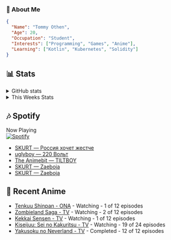 ### 👋 About Me
```json
{
  "Name": "Tommy Othen",
  "Age": 20,
  "Occupation": "Student",
  "Interests": ["Programming", "Games", "Anime"],
  "Learning": ["Kotlin", "Kubernetes", "Solidity"]
}
```

## 📊 Stats
<details>
  <summary>GitHub stats</summary>
  <a href="https://github.com/anuraghazra/github-readme-stats">
    <img src="https://github-readme-stats.vercel.app/api?username=DaSushiAsian&show_icons=true&count_private=true&hide=prs,issues">
  </a>
</details>

<details>
  <summary>This Weeks Stats</summary>
  <a href="https://github.com/anuraghazra/github-readme-stats">
    <img src="https://github-readme-stats.vercel.app/api/wakatime?username=DaSushiAsian&cache_seconds=1800&custom_title=Top Languages">
  </a>
</details>

## 🎶 Spotify
Now Playing\
[![Spotify](https://novatorem-dasushiasian.vercel.app/api/spotify)](https://open.spotify.com/user/g90805640970)
<!-- LASTFM:START -->
* [SKURT — Россия хочет жестче](https://www.last.fm/music/SKURT/_/%D0%A0%D0%BE%D1%81%D1%81%D0%B8%D1%8F+%D1%85%D0%BE%D1%87%D0%B5%D1%82+%D0%B6%D0%B5%D1%81%D1%82%D1%87%D0%B5)
* [uglyboy — 220 Вольт](https://www.last.fm/music/uglyboy/_/220+%D0%92%D0%BE%D0%BB%D1%8C%D1%82)
* [The Animebit — TILTBOY](https://www.last.fm/music/The+Animebit/_/TILTBOY)
* [SKURT — Zaeboja](https://www.last.fm/music/SKURT/_/Zaeboja)
* [SKURT — Zaeboja](https://www.last.fm/music/SKURT/_/Zaeboja)<!-- LASTFM:END -->

## 🗻 Recent Anime
<!-- ANIME-LIST:START -->
* [Tenkuu Shinpan - ONA](https://myanimelist.net/anime/43690/Tenkuu_Shinpan) - Watching - 1 of 12 episodes
* [Zombieland Saga - TV](https://myanimelist.net/anime/37976/Zombieland_Saga) - Watching - 2 of 12 episodes
* [Kekkai Sensen - TV](https://myanimelist.net/anime/24439/Kekkai_Sensen) - Watching - 1 of 12 episodes
* [Kiseijuu: Sei no Kakuritsu - TV](https://myanimelist.net/anime/22535/Kiseijuu__Sei_no_Kakuritsu) - Watching - 19 of 24 episodes
* [Yakusoku no Neverland - TV](https://myanimelist.net/anime/37779/Yakusoku_no_Neverland) - Completed - 12 of 12 episodes<!-- ANIME-LIST:END -->
